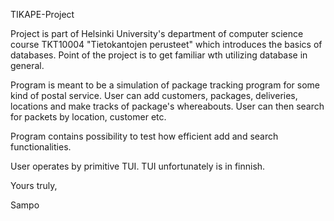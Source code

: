 TIKAPE-Project

Project is part of Helsinki University's department of computer science course TKT10004 "Tietokantojen perusteet" 
which introduces the basics of databases. Point of the project is to get familiar wth utilizing database in general.

Program is meant to be a simulation of package tracking program for some kind of postal service. User can add
customers, packages, deliveries, locations and make tracks of package's whereabouts. User can then search for packets
by location, customer etc. 

Program contains possibility to test how efficient add and search functionalities.

User operates by primitive TUI. TUI unfortunately is in finnish.


Yours truly,

Sampo
